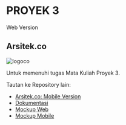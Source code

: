 # PROYEK 3

Web Version

## Arsitek.co
![logoco](https://user-images.githubusercontent.com/79303700/161211147-42dbce6c-8b48-413b-adfa-cd62a42a9316.png)

Untuk memenuhi tugas Mata Kuliah Proyek 3.

Tautan ke Repository lain:

- [Arsitek.co: Mobile Version](https://github.com/Eko748/ArchitectApp-Web)
- [Dokumentasi](https://github.com/Eko748/Dokumentasi)
- [Mockup Web](https://www.figma.com/file/Uvb7jXpQH1BoT2ULGVDv4n/Web?node-id=0%3A1)
- [Mockup Mobile](https://www.figma.com/file/m1ePrrwEZ1gz57B4FkQBfE/mobile?node-id=0%3A1)

